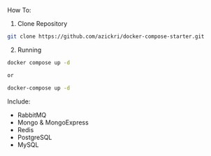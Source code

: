 How To:

1. Clone Repository

```bash
git clone https://github.com/azickri/docker-compose-starter.git
```

2. Running

```bash
docker compose up -d

or

docker-compose up -d
```

Include:

- RabbitMQ
- Mongo & MongoExpress
- Redis
- PostgreSQL
- MySQL
